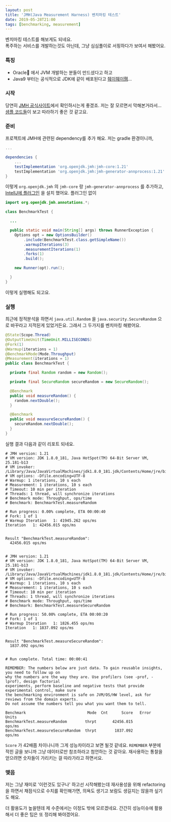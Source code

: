 ```yaml
---
layout: post
title: 'JMH(Java Measurement Harness) 벤치마킹 테스트'
date: 2019-05-28T21:00
tags: [benchmarking, measurement]
---
```


벤치마킹 테스트를 해보게도 되네요.  
폭주하는 서비스를 개발하는것도 아닌데, 그냥 심심풀이로 서핑하다가 보여서 해봤어요.  

### 특징
 - Oracle 에서 JVM 개발하는 분들이 만드셨다고 하고
 - Java9 부터는 공식적으로 JDK에 같이 배포된다고 [줴이줴이뤱](https://jayjaylab.tistory.com/26)...

### 시작
당연히 [JMH 공식사이트](http://openjdk.java.net/projects/code-tools/jmh/)에서 확인하시는게 좋겠죠. 저는 잘 모르면서 막해본거라서...  
[샘플 코드들](http://hg.openjdk.java.net/code-tools/jmh/file/39ed8b3c11ce/jmh-samples/src/main/java/org/openjdk/jmh/samples)이 보고 따라하기 좋은 것 같고요.

### 준비
프로젝트에 JMH에 관련된 dependency를 추가 해요. 저는 gradle 환경이니까,
```gradle
...

dependencies {
    ...
    testImplementation 'org.openjdk.jmh:jmh-core:1.21'
    testImplementation 'org.openjdk.jmh:jmh-generator-annprocess:1.21'
}
```
이렇게 `org.openjdk.jmh` 의 `jmh-core` 랑 `jmh-generator-annprocess` 를 추가하고, [IntellJ에 플러그인](https://github.com/artyushov/idea-jmh-plugin) 을 설치 했어요.
플러그인 없이
```java
import org.openjdk.jmh.annotations.*;

class BenchmarkTest {

  ...

  public static void main(String[] args) throws RunnerException {
    Options opt = new OptionsBuilder()
        .include(BenchmarkTest.class.getSimpleName())
        .warmupIterations(3)
        .measurementIterations(1)
        .forks(1)
        .build();

    new Runner(opt).run();

  }
}
```
이렇게 실행해도 되고요.

### 실행
최근에 정적분석을 하면서 `java.util.Random` 을 `java.security.SecureRandom` 으로 바꾸라고 지적된게 있었거든요. 그래서 그 두가지를 벤치마킹 해봤어요.

```java
@State(Scope.Thread)
@OutputTimeUnit(TimeUnit.MILLISECONDS)
@Fork(1)
@Warmup(iterations = 1)
@BenchmarkMode(Mode.Throughput)
@Measurement(iterations = 1)
public class BenchmarkTest {

  private final Random random = new Random();

  private final SecureRandom secureRandom = new SecureRandom();

  @Benchmark
  public void measureRandom() {
    random.nextDouble();
  }

  @Benchmark
  public void measureSecureRandom() {
    secureRandom.nextDouble();
  }
}
```

실행 결과 다음과 같이 리포트 되네요.
```shell
# JMH version: 1.21
# VM version: JDK 1.8.0_181, Java HotSpot(TM) 64-Bit Server VM, 25.181-b13
# VM invoker: /Library/Java/JavaVirtualMachines/jdk1.8.0_181.jdk/Contents/Home/jre/bin/java
# VM options: -Dfile.encoding=UTF-8
# Warmup: 1 iterations, 10 s each
# Measurement: 1 iterations, 10 s each
# Timeout: 10 min per iteration
# Threads: 1 thread, will synchronize iterations
# Benchmark mode: Throughput, ops/time
# Benchmark: BenchmarkTest.measureRandom

# Run progress: 0.00% complete, ETA 00:00:40
# Fork: 1 of 1
# Warmup Iteration   1: 41945.262 ops/ms
Iteration   1: 42456.015 ops/ms


Result "BenchmarkTest.measureRandom":
  42456.015 ops/ms


# JMH version: 1.21
# VM version: JDK 1.8.0_181, Java HotSpot(TM) 64-Bit Server VM, 25.181-b13
# VM invoker: /Library/Java/JavaVirtualMachines/jdk1.8.0_181.jdk/Contents/Home/jre/bin/java
# VM options: -Dfile.encoding=UTF-8
# Warmup: 1 iterations, 10 s each
# Measurement: 1 iterations, 10 s each
# Timeout: 10 min per iteration
# Threads: 1 thread, will synchronize iterations
# Benchmark mode: Throughput, ops/time
# Benchmark: BenchmarkTest.measureSecureRandom

# Run progress: 50.00% complete, ETA 00:00:20
# Fork: 1 of 1
# Warmup Iteration   1: 1826.455 ops/ms
Iteration   1: 1837.092 ops/ms


Result "BenchmarkTest.measureSecureRandom":
  1837.092 ops/ms


# Run complete. Total time: 00:00:41

REMEMBER: The numbers below are just data. To gain reusable insights, you need to follow up on
why the numbers are the way they are. Use profilers (see -prof, -lprof), design factorial
experiments, perform baseline and negative tests that provide experimental control, make sure
the benchmarking environment is safe on JVM/OS/HW level, ask for reviews from the domain experts.
Do not assume the numbers tell you what you want them to tell.

Benchmark                           Mode  Cnt      Score   Error   Units
BenchmarkTest.measureRandom        thrpt       42456.015          ops/ms
BenchmarkTest.measureSecureRandom  thrpt        1837.092          ops/ms

```
`Score` 가 42배쯤 차이나니까 그게 성능차이라고 보면 될것 같네요. `REMEMBER` 부분에 적힌 글을 보니까 그냥 데이터로만 참조하라고 첨언하는 것 같아요. 재사용하는 통찰을 얻으려면 숫자들이 가리키는 걸 따라가라고 하면서요.

### 맺음
저는 그냥 재미로 '이런것도 있구나' 하고선 시작해봤는데 재사용성을 위해 refactoring을 하면서 채점식으로 수치를 확인해가면, 의욕도 생기고 보람도 생길지는 않을까 싶기도 해요.  

더 활용도가 높을텐데 제 수준에서는 이정도 밖에 모르겠네요. 간간히 성능이슈에 활용해서 더 좋은 팁은 또 정리해 봐야겠어요.